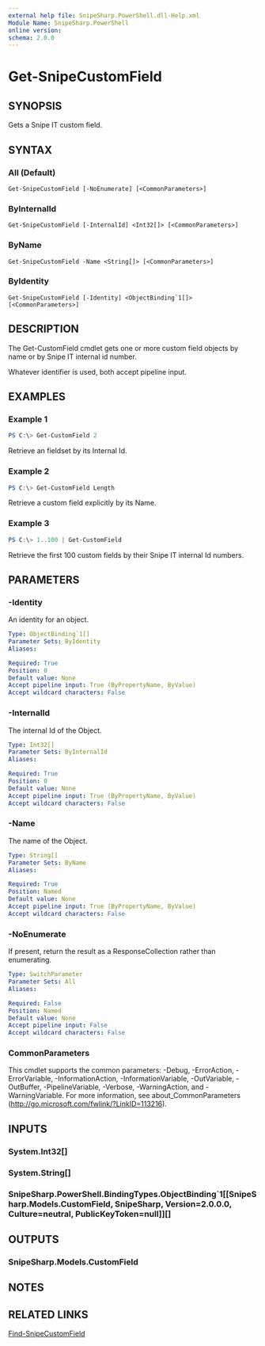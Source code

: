 ```yaml
---
external help file: SnipeSharp.PowerShell.dll-Help.xml
Module Name: SnipeSharp.PowerShell
online version:
schema: 2.0.0
---
```


# Get-SnipeCustomField

## SYNOPSIS
Gets a Snipe IT custom field.

## SYNTAX

### All (Default)
```
Get-SnipeCustomField [-NoEnumerate] [<CommonParameters>]
```

### ByInternalId
```
Get-SnipeCustomField [-InternalId] <Int32[]> [<CommonParameters>]
```

### ByName
```
Get-SnipeCustomField -Name <String[]> [<CommonParameters>]
```

### ByIdentity
```
Get-SnipeCustomField [-Identity] <ObjectBinding`1[]> [<CommonParameters>]
```

## DESCRIPTION
The Get-CustomField cmdlet gets one or more custom field objects by name or by Snipe IT internal id number.

Whatever identifier is used, both accept pipeline input.

## EXAMPLES

### Example 1
```powershell
PS C:\> Get-CustomField 2
```

Retrieve an fieldset by its Internal Id.

### Example 2
```powershell
PS C:\> Get-CustomField Length
```

Retrieve a custom field explicitly by its Name.

### Example 3
```powershell
PS C:\> 1..100 | Get-CustomField
```

Retrieve the first 100 custom fields by their Snipe IT internal Id numbers.

## PARAMETERS

### -Identity
An identity for an object.

```yaml
Type: ObjectBinding`1[]
Parameter Sets: ByIdentity
Aliases:

Required: True
Position: 0
Default value: None
Accept pipeline input: True (ByPropertyName, ByValue)
Accept wildcard characters: False
```

### -InternalId
The internal Id of the Object.

```yaml
Type: Int32[]
Parameter Sets: ByInternalId
Aliases:

Required: True
Position: 0
Default value: None
Accept pipeline input: True (ByPropertyName, ByValue)
Accept wildcard characters: False
```

### -Name
The name of the Object.

```yaml
Type: String[]
Parameter Sets: ByName
Aliases:

Required: True
Position: Named
Default value: None
Accept pipeline input: True (ByPropertyName, ByValue)
Accept wildcard characters: False
```

### -NoEnumerate
If present, return the result as a ResponseCollection rather than enumerating.

```yaml
Type: SwitchParameter
Parameter Sets: All
Aliases:

Required: False
Position: Named
Default value: None
Accept pipeline input: False
Accept wildcard characters: False
```

### CommonParameters
This cmdlet supports the common parameters: -Debug, -ErrorAction, -ErrorVariable, -InformationAction, -InformationVariable, -OutVariable, -OutBuffer, -PipelineVariable, -Verbose, -WarningAction, and -WarningVariable. For more information, see about_CommonParameters (http://go.microsoft.com/fwlink/?LinkID=113216).

## INPUTS

### System.Int32[]

### System.String[]

### SnipeSharp.PowerShell.BindingTypes.ObjectBinding`1[[SnipeSharp.Models.CustomField, SnipeSharp, Version=2.0.0.0, Culture=neutral, PublicKeyToken=null]][]

## OUTPUTS

### SnipeSharp.Models.CustomField

## NOTES

## RELATED LINKS

[Find-SnipeCustomField](Find-SnipeCustomField.md)
